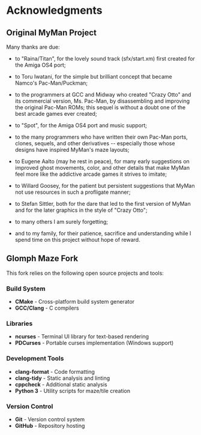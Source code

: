 # Acknowledgments

## Original MyMan Project

Many thanks are due:

* to "Raina/Titan", for the lovely sound track (sfx/start.xm) first
  created for the Amiga OS4 port;

* to Toru Iwatani, for the simple but brilliant concept that became
  Namco's Pac-Man/Puckman;

* to the programmers at GCC and Midway who created "Crazy Otto" and
  its commercial version, Ms. Pac-Man, by disassembling and improving
  the original Pac-Man ROMs; this sequel is without a doubt one of
  the best arcade games ever created;

* to "Spot", for the Amiga OS4 port and music support;

* to the many programmers who have written their own Pac-Man ports,
  clones, sequels, and other derivatives -- especially those whose
  designs have inspired MyMan's maze layouts;

* to Eugene Aalto (may he rest in peace), for many early suggestions
  on improved ghost movements, color, and other details that make
  MyMan feel more like the addictive arcade games it strives to
  imitate;

* to Willard Goosey, for the patient but persistent suggestions that
  MyMan not use resources in such a profligate manner;

* to Stefan Sittler, both for the dare that led to the first version
  of MyMan and for the later graphics in the style of "Crazy Otto";

* to many others I am surely forgetting;

* and to my family, for their patience, sacrifice and understanding
  while I spend time on this project without hope of reward.

## Glomph Maze Fork

This fork relies on the following open source projects and tools:

### Build System
* **CMake** - Cross-platform build system generator
* **GCC/Clang** - C compilers

### Libraries
* **ncurses** - Terminal UI library for text-based rendering
* **PDCurses** - Portable curses implementation (Windows support)

### Development Tools
* **clang-format** - Code formatting
* **clang-tidy** - Static analysis and linting
* **cppcheck** - Additional static analysis
* **Python 3** - Utility scripts for maze/tile creation

### Version Control
* **Git** - Version control system
* **GitHub** - Repository hosting
